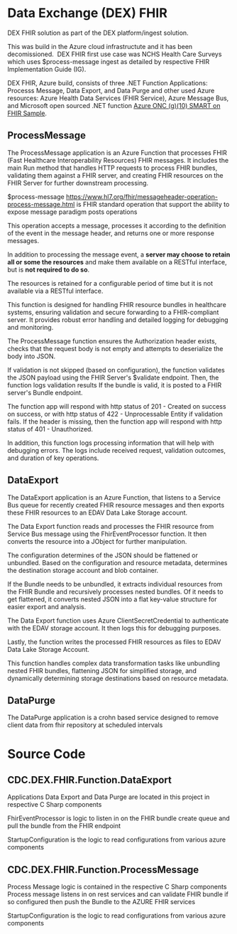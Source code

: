 ﻿# Data Exchange (DEX) FHIR 

DEX FHIR solution as part of the DEX platform/ingest solution.

This was build in the Azure cloud infrastructute and it has been decomissioned.
​
DEX FHIR first use case was NCHS Health Care Surveys which uses $process-message ingest as detailed by respective FHIR Implementation Guide (IG).

DEX FHIR, Azure build, consists of three .NET Function Applications: Processs Message, Data Export, and Data Purge and other used Azure resources: Azure Health Data Services (FHIR Service), Azure Message Bus, and Microsoft open sourced .NET function [Azure ONC (g)(10) SMART on FHIR Sample](https://github.com/Azure-Samples/azure-health-data-and-ai-samples/tree/9e8204dd58a6d4415f93dca1f3ab53d18dfd954e/samples/Patient%20and%20Population%20Services%20G10).

## ProcessMessage

The ProcessMessage application is an Azure Function that processes FHIR (Fast Healthcare Interoperability Resources) FHIR messages. It includes the main Run method that handles HTTP requests to process FHIR bundles, validating them against a FHIR server, and creating FHIR resources on the FHIR Server for further downstream processing. 

$process-message https://www.hl7.org/fhir/messageheader-operation-process-message.html is FHIR standard operation that support the ability to expose message paradigm posts operations

This operation accepts a message, processes it according to the definition of the event in the message header, and returns one or more response messages.

In addition to processing the message event, a **server may choose to retain all or some the resources** and make them available on a RESTful interface, but is **not required to do so**.

The resources is retained for a configurable period of time but it is not available via a RESTful interface.


This function is designed for handling FHIR resource bundles in healthcare systems, ensuring validation and secure forwarding to a FHIR-compliant server. It provides robust error handling and detailed logging for debugging and monitoring. 

The ProcessMessage function ensures the Authorization header exists, checks that the request body is not empty and attempts to deserialize the body into JSON. 

If validation is not skipped (based on configuration), the function validates the JSON payload using the FHIR Server's $validate endpoint. Then, the function logs validation results If the bundle is valid, it is posted to a FHIR server's Bundle endpoint.  

The function app will respond with http status of 201 - Created on success on success, or with http status of 422 - Unprocessable Entity if validation fails. If the header is missing, then the function app will respond with http status of 401 - Unauthorized. 

In addition, this function logs processing information that will help with debugging errors. The logs include received request, validation outcomes, and duration of key operations. 

## DataExport

The DataExport application is an Azure Function, that listens to a Service Bus queue for recently created FHIR resource messages and then exports these FHIR resources to an EDAV Data Lake Storage account.  

The Data Export function reads and processes the FHIR resource from Service Bus message using the FhirEventProcessor function. It then converts the resource into a JObject for further manipulation. 

The configuration determines of the JSON should be flattened or unbundled. Based on the configuration and resource metadata, determines the destination storage account and blob container. 

If the Bundle needs to be unbundled, it extracts individual resources from the FHIR Bundle and recursively processes nested bundles. Of it needs to get flattened, it converts nested JSON into a flat key-value structure for easier export and analysis. 

The Data Export function uses Azure ClientSecretCredential to authenticate with the EDAV storage account. It then logs this for debugging purposes.  

Lastly, the function writes the processed FHIR resources as files to EDAV Data Lake Storage Account.  

This function handles complex data transformation tasks like unbundling nested FHIR bundles, flattening JSON for simplified storage, and dynamically determining storage destinations based on resource metadata. 


## DataPurge

The DataPurge application is a crohn based service designed to remove client data from fhir repository at scheduled intervals


# Source Code

## CDC.DEX.FHIR.Function.DataExport

Applications Data Export and Data Purge are located in this project in respective C Sharp components

FhirEventProcessor is logic to listen in on the FHIR bundle create queue and pull the bundle from the FHIR endpoint

StartupConfiguration is the logic to read configurations from various azure components

## CDC.DEX.FHIR.Function.ProcessMessage

Process Message logic is contained in the respective C Sharp components
Process message listens in on rest services and can validate FHIR bundle if so configured then push the Bundle to the AZURE FHIR services

StartupConfiguration is the logic to read configurations from various azure components
